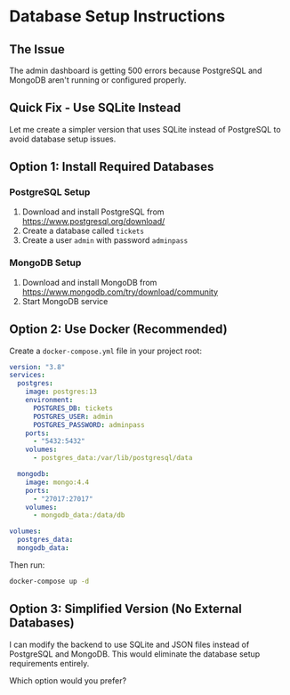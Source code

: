 # Database Setup Instructions

## The Issue

The admin dashboard is getting 500 errors because PostgreSQL and MongoDB aren't running or configured properly.

## Quick Fix - Use SQLite Instead

Let me create a simpler version that uses SQLite instead of PostgreSQL to avoid database setup issues.

## Option 1: Install Required Databases

### PostgreSQL Setup

1. Download and install PostgreSQL from https://www.postgresql.org/download/
2. Create a database called `tickets`
3. Create a user `admin` with password `adminpass`

### MongoDB Setup

1. Download and install MongoDB from https://www.mongodb.com/try/download/community
2. Start MongoDB service

## Option 2: Use Docker (Recommended)

Create a `docker-compose.yml` file in your project root:

```yaml
version: "3.8"
services:
  postgres:
    image: postgres:13
    environment:
      POSTGRES_DB: tickets
      POSTGRES_USER: admin
      POSTGRES_PASSWORD: adminpass
    ports:
      - "5432:5432"
    volumes:
      - postgres_data:/var/lib/postgresql/data

  mongodb:
    image: mongo:4.4
    ports:
      - "27017:27017"
    volumes:
      - mongodb_data:/data/db

volumes:
  postgres_data:
  mongodb_data:
```

Then run:

```bash
docker-compose up -d
```

## Option 3: Simplified Version (No External Databases)

I can modify the backend to use SQLite and JSON files instead of PostgreSQL and MongoDB. This would eliminate the database setup requirements entirely.

Which option would you prefer?
